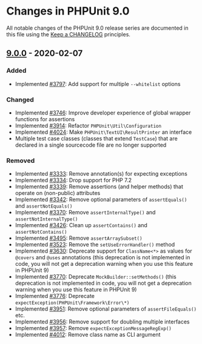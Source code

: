 # Changes in PHPUnit 9.0

All notable changes of the PHPUnit 9.0 release series are documented in this file using the [Keep a CHANGELOG](https://keepachangelog.com/) principles.

## [9.0.0] - 2020-02-07

### Added

* Implemented [#3797](https://github.com/sebastianbergmann/phpunit/pull/3797): Add support for multiple `--whitelist` options

### Changed

* Implemented [#3746](https://github.com/sebastianbergmann/phpunit/issues/3746): Improve developer experience of global wrapper functions for assertions
* Implemented [#3914](https://github.com/sebastianbergmann/phpunit/pull/3914): Refactor `PHPUnit\Util\Configuration`
* Implemented [#4024](https://github.com/sebastianbergmann/phpunit/issues/4024): Make `PHPUnit\TextUI\ResultPrinter` an interface
* Multiple test case classes (classes that extend `TestCase`) that are declared in a single sourcecode file are no longer supported

### Removed

* Implemented [#3333](https://github.com/sebastianbergmann/phpunit/issues/3333): Remove annotation(s) for expecting exceptions
* Implemented [#3334](https://github.com/sebastianbergmann/phpunit/issues/3334): Drop support for PHP 7.2
* Implemented [#3339](https://github.com/sebastianbergmann/phpunit/issues/3339): Remove assertions (and helper methods) that operate on (non-public) attributes
* Implemented [#3342](https://github.com/sebastianbergmann/phpunit/issues/3342): Remove optional parameters of `assertEquals()` and `assertNotEquals()`
* Implemented [#3370](https://github.com/sebastianbergmann/phpunit/issues/3370): Remove `assertInternalType()` and `assertNotInternalType()`
* Implemented [#3426](https://github.com/sebastianbergmann/phpunit/issues/3426): Clean up `assertContains()` and `assertNotContains()`
* Implemented [#3495](https://github.com/sebastianbergmann/phpunit/issues/3495): Remove `assertArraySubset()`
* Implemented [#3523](https://github.com/sebastianbergmann/phpunit/issues/3523): Remove the `setUseErrorHandler()` method
* Implemented [#3630](https://github.com/sebastianbergmann/phpunit/issues/3630): Deprecate support for `ClassName<*>` as values for `@covers` and `@uses` annotations (this deprecation is not implemented in code, you will not get a deprecation warning when you use this feature in PHPUnit 9)
* Implemented [#3770](https://github.com/sebastianbergmann/phpunit/issues/3770): Deprecate `MockBuilder::setMethods()` (this deprecation is not implemented in code, you will not get a deprecation warning when you use this feature in PHPUnit 9)
* Implemented [#3776](https://github.com/sebastianbergmann/phpunit/issues/3776): Deprecate `expectException(PHPUnit\Framework\Error\*)`
* Implemented [#3951](https://github.com/sebastianbergmann/phpunit/issues/3951): Remove optional parameters of `assertFileEquals()` etc.
* Implemented [#3956](https://github.com/sebastianbergmann/phpunit/issues/3956): Remove support for doubling multiple interfaces
* Implemented [#3957](https://github.com/sebastianbergmann/phpunit/issues/3957): Remove `expectExceptionMessageRegExp()`
* Implemented [#4012](https://github.com/sebastianbergmann/phpunit/issues/4012): Remove class name as CLI argument

[9.0.0]: https://github.com/sebastianbergmann/phpunit/compare/8.5.2...master

